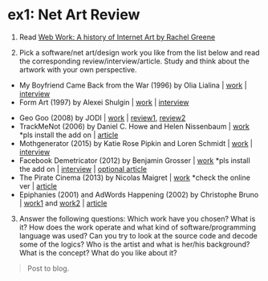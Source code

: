 # ex1: Net Art Review
	
1. Read [Web Work: A history of Internet Art by Rachel Greene](http://cyberhouse.arted.psu.edu/visualculture/history_net_art.pdf)  
	
2. Pick a software/net art/design work you like from the list below and read the corresponding review/interview/article. Study and think about the artwork with your own perspective.
  * My Boyfriend Came Back from the War (1996) by Olia Lialina | [work](http://www.teleportacia.org/war/war2.htm) | [interview](http://thecreatorsproject.vice.com/blog/olia-lialinas-most-famous-net-art-piece-turns-15)  
  * Form Art (1997) by Alexei Shulgin | [work](http://archive.rhizome.org/anthology/form-art.html) | [interview](http://rhizome.org/editorial/2017/jan/12/a-net-artist-named-google-1/)   
  + Geo Goo (2008) by JODI | [work](http://www.geogoo.net/) | [review1](http://artonetwentynine.blogspot.dk/2011/04/jodi-geo-goo-2008.html), [review2](http://www.wordsinspace.net/media-materiality/2012-spring/?p=1091)
  + TrackMeNot (2006) by Daniel C. Howe and Helen Nissenbaum | [work](https://cs.nyu.edu/trackmenot/) *pls install the add on | [article](https://cs.nyu.edu/trackmenot/TMN-Howe-Niss08-ch23.pdf)
  + Mothgenerator (2015) by Katie Rose Pipkin and Loren Schmidt | [work](https://twitter.com/mothgenerator) | [interview](http://furtherfield.org/features/interviews/about-bot-interview-katie-rose-pipkin) 
  + Facebook Demetricator (2012) by Benjamin Grosser | [work](http://bengrosser.com/projects/facebook-demetricator/)  *pls install the add on | [interview](http://rhizome.org/editorial/2012/nov/15/dont-give-me-numbers-interview-ben-grosser-about-f/) | [optional article](http://computationalculture.net/article/what-do-metrics-want) 
  + The Pirate Cinema (2013) by Nicolas Maigret | [work](http://thepiratecinema.com/) *check the online ver | [article](http://aksioma.org/pdf/aksioma_PostScriptUM_20_ENG_Maigret.pdf) 
  + Epiphanies (2001) and AdWords Happening (2002) by Christophe Bruno | [work1](http://www.iterature.com/epiphanies/) and [work2](http://www.iterature.com/adwords/) |  [article](http://www.electronicbookreview.com/thread/electropoetics/textualized)

3. Answer the following questions: Which work have you chosen? What is it? How does the work operate and what kind of software/programming language was used? Can you try to look at the source code and decode some of the logics? Who is the artist and what is her/his background? What is the concept? What do you like about it? 
> Post to blog.
